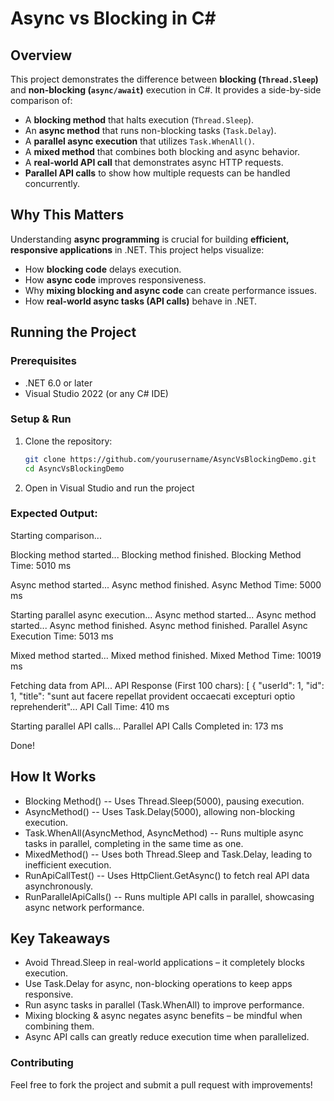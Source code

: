# Async vs Blocking in C#

## Overview
This project demonstrates the difference between **blocking (`Thread.Sleep`)** and **non-blocking (`async/await`)** execution in C#. It provides a side-by-side comparison of:
- A **blocking method** that halts execution (`Thread.Sleep`).
- An **async method** that runs non-blocking tasks (`Task.Delay`).
- A **parallel async execution** that utilizes `Task.WhenAll()`.
- A **mixed method** that combines both blocking and async behavior.
- A **real-world API call** that demonstrates async HTTP requests.
- **Parallel API calls** to show how multiple requests can be handled concurrently.


## Why This Matters
Understanding **async programming** is crucial for building **efficient, responsive applications** in .NET. This project helps visualize:
- How **blocking code** delays execution.
- How **async code** improves responsiveness.
- Why **mixing blocking and async code** can create performance issues.
- How **real-world async tasks (API calls)** behave in .NET.

## Running the Project
### **Prerequisites**
- .NET 6.0 or later
- Visual Studio 2022 (or any C# IDE)

### **Setup & Run**
1. Clone the repository:
   ```sh
   git clone https://github.com/yourusername/AsyncVsBlockingDemo.git
   cd AsyncVsBlockingDemo

2. Open in Visual Studio and run the project

### Expected Output:
Starting comparison...

Blocking method started...
Blocking method finished.
Blocking Method Time: 5010 ms

Async method started...
Async method finished.
Async Method Time: 5000 ms

Starting parallel async execution...
Async method started...
Async method started...
Async method finished.
Async method finished.
Parallel Async Execution Time: 5013 ms

Mixed method started...
Mixed method finished.
Mixed Method Time: 10019 ms

Fetching data from API...
API Response (First 100 chars): [
  {
    "userId": 1,
    "id": 1,
    "title": "sunt aut facere repellat provident occaecati excepturi optio reprehenderit"...
API Call Time: 410 ms

Starting parallel API calls...
Parallel API Calls Completed in: 173 ms

Done!


## How It Works
- Blocking Method() -- Uses Thread.Sleep(5000), pausing execution.
- AsyncMethod() -- Uses Task.Delay(5000), allowing non-blocking execution.
- Task.WhenAll(AsyncMethod, AsyncMethod) -- Runs multiple async tasks in parallel, completing in the same time as one.
- MixedMethod() -- Uses both Thread.Sleep and Task.Delay, leading to inefficient execution.
- RunApiCallTest() -- Uses HttpClient.GetAsync() to fetch real API data asynchronously.
- RunParallelApiCalls() -- Runs multiple API calls in parallel, showcasing async network performance.

## Key Takeaways
- Avoid Thread.Sleep in real-world applications – it completely blocks execution.
- Use Task.Delay for async, non-blocking operations to keep apps responsive.
- Run async tasks in parallel (Task.WhenAll) to improve performance.
- Mixing blocking & async negates async benefits – be mindful when combining them.
- Async API calls can greatly reduce execution time when parallelized.

### Contributing
Feel free to fork the project and submit a pull request with improvements! 
